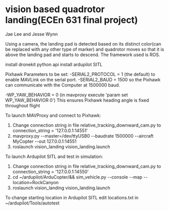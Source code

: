 # vision based quadrotor landing(ECEn 631 final project)
Jae Lee and Jesse Wynn

Using a camera, the landing pad is detected based on its distinct color(can be replaced with any other type of marker) and quadrotor moves so that it is above the landing pad and starts to descend. The framework used is ROS.

install dronekit python api
install ardupilot SITL

Pixhawk Parameters to be set:
-SERIAL2_PROTOCOL = 1 (the default) to enable MAVLink on the serial port.
-SERIAL2_BAUD = 1500 so the Pixhawk can communicate with the Computer at 1500000 baud.

-WP_YAW_BEHAVIOR = 0 (in mavproxy execute 'param set WP_YAW_BEHAVIOR 0')  This ensures Pixhawk heading angle is fixed throughout flight

To launch MAVProxy and connect to Pixhawk:
1. Change connection string in file relative_tracking_downward_cam.py to connection_string = '127.0.0.1:14551'
2. mavproxy.py --master=/dev/ttyUSB0 --baudrate 1500000 --aircraft MyCopter --out 127.0.0.1:14551
3. roslaunch vision_landing vision_landing.launch

To launch Ardupilot SITL and test in simulation:
1. Change connection string in file relative_tracking_downward_cam.py to connection_string = '127.0.0.1:14550'
2. cd ~/ardupilot/ArduCopter/&& sim_vehicle.py --console --map --location=RockCanyon
3. roslaunch vision_landing vision_landing.launch

To change starting location in Ardupilot SITL edit locations.txt in ~/ardupilot/Tools/autotest
